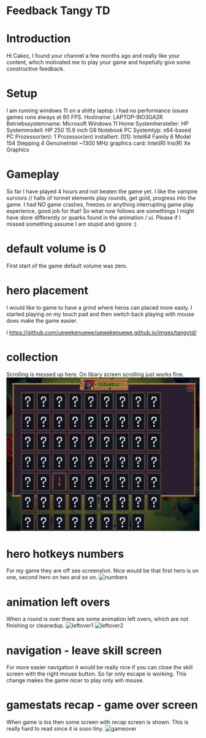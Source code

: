 # Feedback Tangy TD 

# Introduction
Hi Cakez, I found your channel a few months ago and really like your content, which motivated me to play your game and hopefully give some constructive feedback. 

# Setup 
I am running windows 11 on a shitty laptop. I had no performance issues games runs always at 60 FPS. 
Hostname:                                      LAPTOP-9IO3GA2R
Betriebssystemname:                            Microsoft Windows 11 Home
Systemhersteller:                              HP
Systemmodell:                                  HP 250 15.6 inch G9 Notebook PC
Systemtyp:                                     x64-based PC
Prozessor(en):                                 1 Prozessor(en) installiert.
                                               [01]: Intel64 Family 6 Model 154 Stepping 4 GenuineIntel ~1300 MHz
graphics card:                                 Intel(R) Iris(R) Xe Graphics

# Gameplay 
So far I have played 4 hours and not beaten the game yet. I like the vampire surviors // halls of tormet elements play rounds, get gold, progress into the game. 
I had NO game crashes, freezes or anything interrupting game play experience, good job for that! So what now follows are somethings I might have done differently 
or quarks found in the animation / ui. Please if I missed something assume I am stupid and ignore :)

# default volume is 0
First start of the game default volume was zero.

# hero placement 
I would like to game to have a grind where heros can placed more easly. I started playing on my touch pad and then switch back playing with mouse does make the game easier.   

l   https://github.com/uewekenuewe/uewekenuewe.github.io/imges/tangytd/
# collection    
Scrolling is messed up here. On libary screen scrolling just works fine. 
![collection](https://github.com/uewekenuewe/uewekenuewe.github.io/blob/9f9a9a1f69e4b956b837beb475a921562ce59d26/images/tangytd/collection.png)

# hero hotkeys numbers
For my game they are off see screenshot. Nice would be that first hero is on one, second hero on two and so on.
![numbers](https://github.com/uewekenuewe/uewekenuewe.github.io/imges/tangytd/numbers.png)

# animation left overs
When a round is over there are some animation left overs, which are not finishing or cleanedup.
![leftover1](https://github.com/uewekenuewe/uewekenuewe.github.io/imges/tangytd/leftover1.png)
![leftover2](https://github.com/uewekenuewe/uewekenuewe.github.io/imges/tangytd/leftover2.png)

# navigation - leave skill screen
For more easier navigation it would be really nice if you can close the skill screen with the right mouse button. So far only escape is working. This change makes the game nicer to play only wih mouse.

# gamestats recap - game over screen
When game is los then some screen with recap screen is shown. This is really hard to read since it is sooo tiny.
![gameover](https://github.com/uewekenuewe/uewekenuewe.github.io/imges/tangytd/gameover.png)
